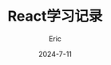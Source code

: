 ---
title: React学习记录
tags:
  - 学习
  - React
  - Ts
author: Eric
date: 2024-7-11
comments: false
categories: 学习
cover: https://cdn.luogu.com.cn/upload/image_hosting/157p71ay.png
index_enable: true #是否显示文章封面
aside_enable: true #侧栏是否显示文章封面图s
archives_enable: true
position: both #封面显示的位置# 三个值可配置left , right , both
---